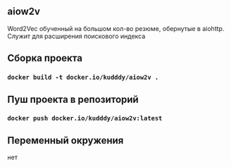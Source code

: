 ## aiow2v
Word2Vec обученный на большом кол-во резюме, обернутые в aiohttp. Служит для расширения поискового индекса

## Сборка проекта

### `docker build -t docker.io/kudddy/aiow2v .`

## Пуш проекта в репозиторий 
### `docker push docker.io/kudddy/aiow2v:latest`

## Переменный окружения
нет




